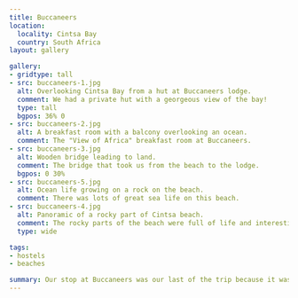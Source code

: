 ```yaml
---
title: Buccaneers
location:
  locality: Cintsa Bay
  country: South Africa
layout: gallery

gallery:
- gridtype: tall
- src: buccaneers-1.jpg
  alt: Overlooking Cintsa Bay from a hut at Buccaneers lodge.
  comment: We had a private hut with a georgeous view of the bay!
  type: tall
  bgpos: 36% 0
- src: buccaneers-2.jpg
  alt: A breakfast room with a balcony overlooking an ocean.
  comment: The "View of Africa" breakfast room at Buccaneers.
- src: buccaneers-3.jpg
  alt: Wooden bridge leading to land.
  comment: The bridge that took us from the beach to the lodge.
  bgpos: 0 30%
- src: buccaneers-5.jpg
  alt: Ocean life growing on a rock on the beach.
  comment: There was lots of great sea life on this beach.
- src: buccaneers-4.jpg
  alt: Panoramic of a rocky part of Cintsa beach.
  comment: The rocky parts of the beach were full of life and interesting treasures. The terrain itself was quite interesting too.
  type: wide

tags:
- hostels
- beaches

summary: Our stop at Buccaneers was our last of the trip because it was so great! We stayed several days longer than we planned. It's a beautiful community situated across the entire side of a mountain facing the coast of Cintsa Bay.
---
```

